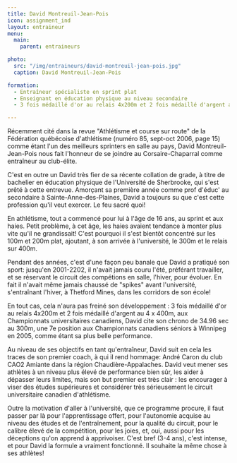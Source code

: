 ```yaml
---
title: David Montreuil-Jean-Pois
icon: assignment_ind
layout: entraineur
menu:
  main:
    parent: entraineurs

photo:
  src: "/img/entraineurs/david-montreuil-jean-pois.jpg"
  caption: David Montreuil-Jean-Pois

formation:
  - Entraîneur spécialiste en sprint plat
  - Enseignant en éducation physique au niveau secondaire
  - 3 fois médaillé d'or au relais 4x200m et 2 fois médaillé d'argent au 4x400m aux Championnats universitaires canadiens

---
```


Récemment cité dans la revue "Athlétisme et course sur route" de la Fédération québécoise d'athlétisme (numéro 85, sept-oct 2006, page 15) comme étant l'un des meilleurs sprinters en salle au pays, David Montreuil-Jean-Pois nous fait l'honneur de se joindre au Corsaire-Chaparral comme entraîneur au club-élite.

C'est en outre un David très fier de sa récente collation de grade, à titre de bachelier en éducation physique de l'Université de Sherbrooke, qui s'est prêté à cette entrevue. Amorçant sa première année comme prof d'éduc' au secondaire à Sainte-Anne-des-Plaines, David a toujours su que c'est cette profession qu'il veut exercer. Le
feu sacré quoi!

En athlétisme, tout a commencé pour lui à l'âge de 16 ans, au sprint et aux haies. Petit problème, à cet âge, les haies avaient tendance à monter plus vite qu'il ne grandissait! C'est pourquoi il s'est bientôt concentré sur les 100m et 200m plat, ajoutant, à son arrivée à l'université, le 300m et le relais sur 400m.

Pendant des années, c'est d'une façon peu banale que David a pratiqué son sport: jusqu'en 2001-2202, il n'avait jamais couru l'été, préférant travailler, et se réservant le circuit des compétions en salle, l'hiver, pour évoluer. En fait il n'avait même jamais chaussé de "spikes" avant l'université, s'entraînant l'hiver, à Thetford Mines, dans les corridors de son école!

En tout cas, cela n'aura pas freiné son développement : 3 fois médaillé d'or au relais 4x200m et 2 fois médaillé d'argent au 4 x 400m, aux Championnats universitaires canadiens, David cite son chrono de 34.96 sec au 300m, une 7e position aux Championnats canadiens séniors à Winnipeg en 2005, comme étant sa plus belle performance.

Au niveau de ses objectifs en tant qu'entraîneur, David suit en cela les traces de son premier coach, à qui il rend hommage: André Caron du club CAO2 Amiante dans la région Chaudière-Appalaches. David veut mener ses athlètes à un niveau plus élevé de performance bien sûr, les aider à dépasser leurs limites, mais son but premier est très clair : les encourager à viser des études supérieures et considérer très sérieusement le circuit universitaire canadien d'athlétisme.

Outre la motivation d'aller à l'université, que ce programme procure, il faut passer par là pour l'apprentissage offert, pour l'autonomie acquise au niveau des études et de l'entraînement, pour la qualité du circuit, pour le calibre élevé de la compétition, pour les joies, et, oui, aussi pour les déceptions qu'on apprend à apprivoiser. C'est bref (3-4 ans), c'est intense, et pour David la formule a vraiment fonctionné. Il souhaite la même chose à ses athlètes!

